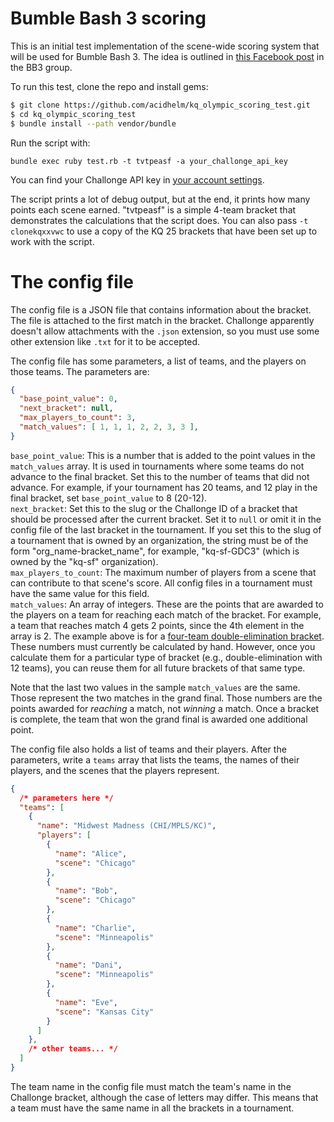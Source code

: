 # Bumble Bash 3 scoring

This is an initial test implementation of the scene-wide scoring system that will
be used for Bumble Bash 3.
The idea is outlined in [this Facebook post](https://www.facebook.com/events/1788575457853671/permalink/1949400981771117) in the BB3 group.

To run this test, clone the repo and install gems:

```sh
$ git clone https://github.com/acidhelm/kq_olympic_scoring_test.git
$ cd kq_olympic_scoring_test
$ bundle install --path vendor/bundle
```

Run the script with:

```
bundle exec ruby test.rb -t tvtpeasf -a your_challonge_api_key
```

You can find your Challonge API key in
[your account settings](https://challonge.com/settings/developer).

The script prints a lot of debug output, but at the end, it prints how many
points each scene earned.  "tvtpeasf" is a simple 4-team bracket that demonstrates
the calculations that the script does.  You can also pass `-t clonekqxxvwc` to
use a copy of the KQ 25 brackets that have been set up to work with the script.

# The config file

The config file is a JSON file that contains information about the bracket.
The file is attached to the first match in the bracket.  Challonge apparently
doesn't allow attachments with the `.json` extension, so you must use some
other extension like `.txt` for it to be accepted.

The config file has some parameters, a list of teams, and the players on those
teams.  The parameters are:

```json
{
  "base_point_value": 0,
  "next_bracket": null,
  "max_players_to_count": 3,
  "match_values": [ 1, 1, 1, 2, 2, 3, 3 ],
}
```

`base_point_value`: This is a number that is added to the point values in the
`match_values` array.  It is used in tournaments where some teams do not advance
to the final bracket.  Set this to the number of teams that did not advance.
For example, if your tournament has 20 teams, and 12 play in the final bracket,
set `base_point_value` to 8 (20-12).  
`next_bracket`: Set this to the slug or the Challonge ID of a bracket that
should be processed after the current bracket.  Set it to `null` or omit it in
the config file of the last bracket in the tournament.  If you set this to the
slug of a tournament that is owned by an organization, the string must be of the form
"org_name-bracket_name", for example, "kq-sf-GDC3" (which is owned by the "kq-sf"
organization).  
`max_players_to_count`: The maximum number of players from a scene that can
contribute to that scene's score.  All config files in a tournament must have
the same value for this field.  
`match_values`: An array of integers.  These are the points that are awarded
to the players on a team for reaching each match of the bracket.  For example,
a team that reaches match 4 gets 2 points, since the 4th element in the array
is 2.  The example above is for a
[four-team double-elimination bracket](https://challonge.com/tvtpeasf).
These numbers must currently be calculated by hand.  However, once you calculate
them for a particular type of bracket (e.g., double-elimination with 12 teams),
you can reuse them for all future brackets of that same type.

Note that the last two values in the sample `match_values` are the same.
Those represent the two matches in the grand final.  Those numbers are the
points awarded for _reaching_ a match, not _winning_ a match.  Once a bracket is
complete, the team that won the grand final is awarded one additional point.

The config file also holds a list of teams and their players.  After the
parameters, write a `teams` array that lists the teams, the names of their
players, and the scenes that the players represent.

```json
{
  /* parameters here */
  "teams": [
    {
      "name": "Midwest Madness (CHI/MPLS/KC)",
      "players": [
        {
          "name": "Alice",
          "scene": "Chicago"
        },
        {
          "name": "Bob",
          "scene": "Chicago"
        },
        {
          "name": "Charlie",
          "scene": "Minneapolis"
        },
        {
          "name": "Dani",
          "scene": "Minneapolis"
        },
        {
          "name": "Eve",
          "scene": "Kansas City"
        }
      ]
    },
    /* other teams... */
  ]
}
```

The team name in the config file must match the team's name in the
Challonge bracket, although the case of letters may differ.  This means that
a team must have the same name in all the brackets in a tournament.
